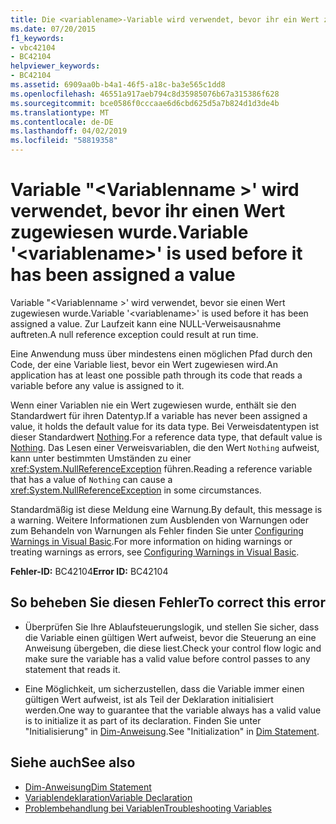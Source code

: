 ```yaml
---
title: Die <variablename>-Variable wird verwendet, bevor ihr ein Wert zugewiesen wird.
ms.date: 07/20/2015
f1_keywords:
- vbc42104
- BC42104
helpviewer_keywords:
- BC42104
ms.assetid: 6909aa0b-b4a1-46f5-a18c-ba3e565c1dd8
ms.openlocfilehash: 46551a917aeb794c8d35985076b67a315386f628
ms.sourcegitcommit: bce0586f0cccaae6d6cbd625d5a7b824d1d3de4b
ms.translationtype: MT
ms.contentlocale: de-DE
ms.lasthandoff: 04/02/2019
ms.locfileid: "58819358"
---
```

# <a name="variable-variablename-is-used-before-it-has-been-assigned-a-value"></a><span data-ttu-id="07537-102">Variable "\<Variablenname >' wird verwendet, bevor ihr einen Wert zugewiesen wurde.</span><span class="sxs-lookup"><span data-stu-id="07537-102">Variable '\<variablename>' is used before it has been assigned a value</span></span>
<span data-ttu-id="07537-103">Variable "\<Variablenname >' wird verwendet, bevor sie einen Wert zugewiesen wurde.</span><span class="sxs-lookup"><span data-stu-id="07537-103">Variable '\<variablename>' is used before it has been assigned a value.</span></span> <span data-ttu-id="07537-104">Zur Laufzeit kann eine NULL-Verweisausnahme auftreten.</span><span class="sxs-lookup"><span data-stu-id="07537-104">A null reference exception could result at run time.</span></span>  
  
 <span data-ttu-id="07537-105">Eine Anwendung muss über mindestens einen möglichen Pfad durch den Code, der eine Variable liest, bevor ein Wert zugewiesen wird.</span><span class="sxs-lookup"><span data-stu-id="07537-105">An application has at least one possible path through its code that reads a variable before any value is assigned to it.</span></span>  
  
 <span data-ttu-id="07537-106">Wenn einer Variablen nie ein Wert zugewiesen wurde, enthält sie den Standardwert für ihren Datentyp.</span><span class="sxs-lookup"><span data-stu-id="07537-106">If a variable has never been assigned a value, it holds the default value for its data type.</span></span> <span data-ttu-id="07537-107">Bei Verweisdatentypen ist dieser Standardwert [Nothing](../../../visual-basic/language-reference/nothing.md).</span><span class="sxs-lookup"><span data-stu-id="07537-107">For a reference data type, that default value is [Nothing](../../../visual-basic/language-reference/nothing.md).</span></span> <span data-ttu-id="07537-108">Das Lesen einer Verweisvariablen, die den Wert `Nothing` aufweist, kann unter bestimmten Umständen zu einer <xref:System.NullReferenceException> führen.</span><span class="sxs-lookup"><span data-stu-id="07537-108">Reading a reference variable that has a value of `Nothing` can cause a <xref:System.NullReferenceException> in some circumstances.</span></span>  
  
 <span data-ttu-id="07537-109">Standardmäßig ist diese Meldung eine Warnung.</span><span class="sxs-lookup"><span data-stu-id="07537-109">By default, this message is a warning.</span></span> <span data-ttu-id="07537-110">Weitere Informationen zum Ausblenden von Warnungen oder zum Behandeln von Warnungen als Fehler finden Sie unter [Configuring Warnings in Visual Basic](/visualstudio/ide/configuring-warnings-in-visual-basic).</span><span class="sxs-lookup"><span data-stu-id="07537-110">For more information on hiding warnings or treating warnings as errors, see [Configuring Warnings in Visual Basic](/visualstudio/ide/configuring-warnings-in-visual-basic).</span></span>  
  
 <span data-ttu-id="07537-111">**Fehler-ID:** BC42104</span><span class="sxs-lookup"><span data-stu-id="07537-111">**Error ID:** BC42104</span></span>  
  
## <a name="to-correct-this-error"></a><span data-ttu-id="07537-112">So beheben Sie diesen Fehler</span><span class="sxs-lookup"><span data-stu-id="07537-112">To correct this error</span></span>  
  
-   <span data-ttu-id="07537-113">Überprüfen Sie Ihre Ablaufsteuerungslogik, und stellen Sie sicher, dass die Variable einen gültigen Wert aufweist, bevor die Steuerung an eine Anweisung übergeben, die diese liest.</span><span class="sxs-lookup"><span data-stu-id="07537-113">Check your control flow logic and make sure the variable has a valid value before control passes to any statement that reads it.</span></span>  
  
-   <span data-ttu-id="07537-114">Eine Möglichkeit, um sicherzustellen, dass die Variable immer einen gültigen Wert aufweist, ist als Teil der Deklaration initialisiert werden.</span><span class="sxs-lookup"><span data-stu-id="07537-114">One way to guarantee that the variable always has a valid value is to initialize it as part of its declaration.</span></span> <span data-ttu-id="07537-115">Finden Sie unter "Initialisierung" in [Dim-Anweisung](../../../visual-basic/language-reference/statements/dim-statement.md).</span><span class="sxs-lookup"><span data-stu-id="07537-115">See "Initialization" in [Dim Statement](../../../visual-basic/language-reference/statements/dim-statement.md).</span></span>  
  
## <a name="see-also"></a><span data-ttu-id="07537-116">Siehe auch</span><span class="sxs-lookup"><span data-stu-id="07537-116">See also</span></span>

- [<span data-ttu-id="07537-117">Dim-Anweisung</span><span class="sxs-lookup"><span data-stu-id="07537-117">Dim Statement</span></span>](../../../visual-basic/language-reference/statements/dim-statement.md)
- [<span data-ttu-id="07537-118">Variablendeklaration</span><span class="sxs-lookup"><span data-stu-id="07537-118">Variable Declaration</span></span>](../../../visual-basic/programming-guide/language-features/variables/variable-declaration.md)
- [<span data-ttu-id="07537-119">Problembehandlung bei Variablen</span><span class="sxs-lookup"><span data-stu-id="07537-119">Troubleshooting Variables</span></span>](../../../visual-basic/programming-guide/language-features/variables/troubleshooting-variables.md)
